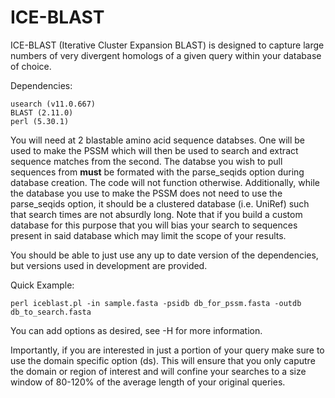 # ICE-BLAST
ICE-BLAST (Iterative Cluster Expansion BLAST) is designed to capture large numbers of very divergent homologs of a given query within your database of choice. 

Dependencies:


    usearch (v11.0.667)
    BLAST (2.11.0)
    perl (5.30.1)

You will need at 2 blastable amino acid sequence databses. One will be used to make the PSSM which will then be used to search and extract sequence matches from the second. The databse you wish to pull sequences from **must** be formated with the parse_seqids option during database creation. The code will not function otherwise. Additionally, while the database you use to make the PSSM does not need to use the parse_seqids option, it should be a clustered database (i.e. UniRef) such that search times are not absurdly long. Note that if you build a custom database for this purpose that you will bias your search to sequences present in said database which may limit the scope of your results.

You should be able to just use any up to date version of the dependencies, but versions used in development are provided.

Quick Example:

    perl iceblast.pl -in sample.fasta -psidb db_for_pssm.fasta -outdb db_to_search.fasta

You can add options as desired, see -H for more information.

Importantly, if you are interested in just a portion of your query make sure to use the domain specific option (ds). This will ensure that you only caputre the domain or region of interest and will confine your searches to a size window of 80-120% of the average length of your original queries.
